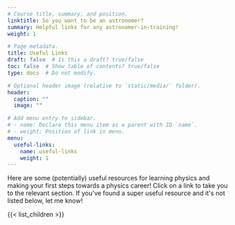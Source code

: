 ```yaml
---
# Course title, summary, and position.
linktitle: So you want to be an astronomer?
summary: Helpful links for any astronomer-in-training!
weight: 1

# Page metadata.
title: Useful Links
draft: false  # Is this a draft? true/false
toc: false  # Show table of contents? true/false
type: docs  # Do not modify.

# Optional header image (relative to `static/media/` folder).
header:
  caption: ""
  image: ""

# Add menu entry to sidebar.
# - name: Declare this menu item as a parent with ID `name`.
# - weight: Position of link in menu.
menu:
  useful-links:
    name: useful-links
    weight: 1
---
```


Here are some (potentially) useful resources for learning physics and making your first steps towards a physics career! Click on a link to take you to the relevant section. If you've found a super useful resource and it's not listed below, let me know!

{{< list_children >}}

